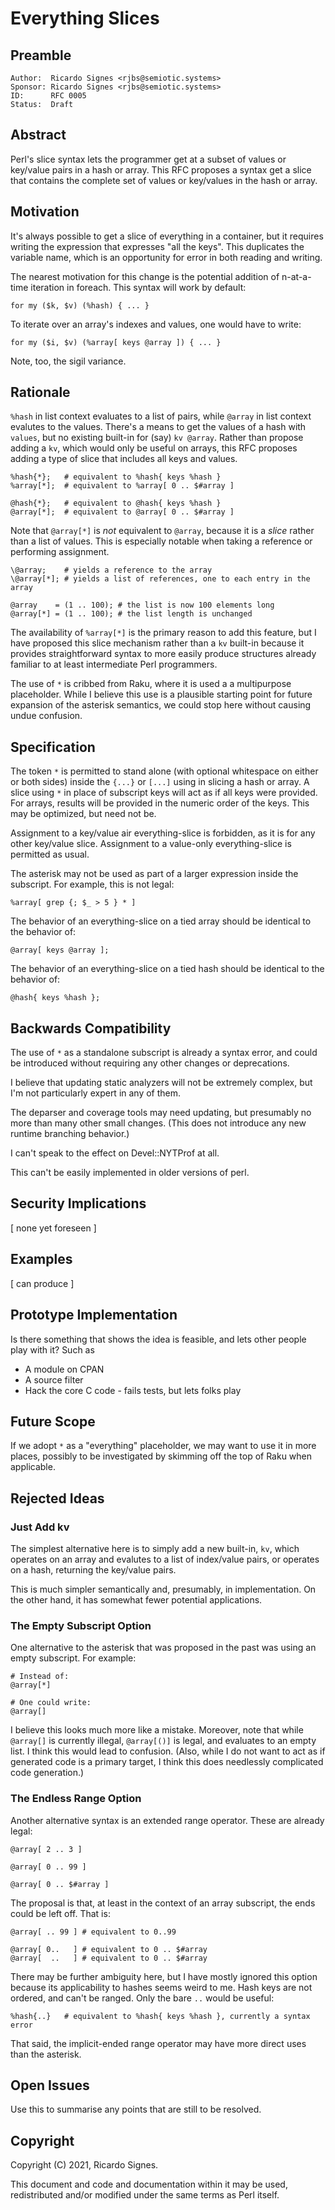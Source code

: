 # Everything Slices

## Preamble

    Author:  Ricardo Signes <rjbs@semiotic.systems>
    Sponsor: Ricardo Signes <rjbs@semiotic.systems>
    ID:      RFC 0005
    Status:  Draft

## Abstract

Perl's slice syntax lets the programmer get at a subset of values or key/value
pairs in a hash or array.  This RFC proposes a syntax get a slice that contains
the complete set of values or key/values in the hash or array.

## Motivation

It's always possible to get a slice of everything in a container, but it
requires writing the expression that expresses "all the keys".  This duplicates
the variable name, which is an opportunity for error in both reading and
writing.

The nearest motivation for this change is the potential addition of n-at-a-time
iteration in foreach.  This syntax will work by default:

    for my ($k, $v) (%hash) { ... }

To iterate over an array's indexes and values, one would have to write:

    for my ($i, $v) (%array[ keys @array ]) { ... }

Note, too, the sigil variance.

## Rationale

`%hash` in list context evaluates to a list of pairs, while `@array` in list
context evalutes to the values.  There's a means to get the values of a hash
with `values`, but no existing built-in for (say) `kv @array`.  Rather than
propose adding a `kv`, which would only be useful on arrays, this RFC proposes
adding a type of slice that includes all keys and values.

    %hash{*};   # equivalent to %hash{ keys %hash }
    %array[*];  # equivalent to %array[ 0 .. $#array ]

    @hash{*};   # equivalent to @hash{ keys %hash }
    @array[*];  # equivalent to @array[ 0 .. $#array ]

Note that `@array[*]` is *not* equivalent to `@array`, because it is a *slice*
rather than a list of values.  This is especially notable when taking a
reference or performing assignment.

    \@array;    # yields a reference to the array
    \@array[*]; # yields a list of references, one to each entry in the array

    @array    = (1 .. 100); # the list is now 100 elements long
    @array[*] = (1 .. 100); # the list length is unchanged

The availability of `%array[*]` is the primary reason to add this feature, but
I have proposed this slice mechanism rather than a `kv` built-in because it
provides straightforward syntax to more easily produce structures already
familiar to at least intermediate Perl programmers.

The use of `*` is cribbed from Raku, where it is used a a multipurpose
placeholder.  While I believe this use is a plausible starting point for future
expansion of the asterisk semantics, we could stop here without causing undue
confusion.

## Specification

The token `*` is permitted to stand alone (with optional whitespace on either
or both sides) inside the `{...}` or `[...]` using in slicing a hash or array.
A slice using `*` in place of subscript keys will act as if all keys were
provided.  For arrays, results will be provided in the numeric order of the
keys.  This may be optimized, but need not be.

Assignment to a key/value air everything-slice is forbidden, as it is for any
other key/value slice.  Assignment to a value-only everything-slice is
permitted as usual.

The asterisk may not be used as part of a larger expression inside the
subscript.  For example, this is not legal:

    %array[ grep {; $_ > 5 } * ]

The behavior of an everything-slice on a tied array should be identical to the
behavior of:

    @array[ keys @array ];

The behavior of an everything-slice on a tied hash should be identical to the
behavior of:

    @hash{ keys %hash };

## Backwards Compatibility

The use of `*` as a standalone subscript is already a syntax error, and could
be introduced without requiring any other changes or deprecations.

I believe that updating static analyzers will not be extremely complex, but I'm
not particularly expert in any of them.

The deparser and coverage tools may need updating, but presumably no more than
many other small changes.  (This does not introduce any new runtime branching
behavior.)

I can't speak to the effect on Devel::NYTProf at all.

This can't be easily implemented in older versions of perl.

## Security Implications

[ none yet foreseen ]

## Examples

[ can produce ]

## Prototype Implementation

Is there something that shows the idea is feasible, and lets other people
play with it? Such as

* A module on CPAN
* A source filter
* Hack the core C code - fails tests, but lets folks play

## Future Scope

If we adopt `*` as a "everything" placeholder, we may want to use it in more
places, possibly to be investigated by skimming off the top of Raku when
applicable.

## Rejected Ideas

### Just Add kv

The simplest alternative here is to simply add a new built-in, `kv`, which
operates on an array and evalutes to a list of index/value pairs, or operates
on a hash, returning the key/value pairs.

This is much simpler semantically and, presumably, in implementation.  On the
other hand, it has somewhat fewer potential applications.

### The Empty Subscript Option

One alternative to the asterisk that was proposed in the past was using an
empty subscript.  For example:

    # Instead of:
    @array[*]

    # One could write:
    @array[]

I believe this looks much more like a mistake.  Moreover, note that while
`@array[]` is currently illegal, `@array[()]` is legal, and evaluates to an
empty list.  I think this would lead to confusion.  (Also, while I do not want
to act as if generated code is a primary target, I think this does needlessly
complicated code generation.)

### The Endless Range Option

Another alternative syntax is an extended range operator.  These are already
legal:

    @array[ 2 .. 3 ]

    @array[ 0 .. 99 ]

    @array[ 0 .. $#array ]

The proposal is that, at least in the context of an array subscript, the ends
could be left off.  That is:

    @array[ .. 99 ] # equivalent to 0..99

    @array[ 0..   ] # equivalent to 0 .. $#array
    @array[  ..   ] # equivalent to 0 .. $#array

There may be further ambiguity here, but I have mostly ignored this option
because its applicability to hashes seems weird to me.  Hash keys are not
ordered, and can't be ranged.  Only the bare `..` would be useful:

    %hash{..}   # equivalent to %hash{ keys %hash }, currently a syntax error

That said, the implicit-ended range operator may have more direct uses than the
asterisk.

## Open Issues

Use this to summarise any points that are still to be resolved.

## Copyright

Copyright (C) 2021, Ricardo Signes.

This document and code and documentation within it may be used, redistributed
and/or modified under the same terms as Perl itself.
